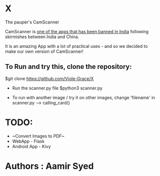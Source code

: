 # X
The pauper's CamScanner

CamScanner is [one of the apps that has been banned in India](https://economictimes.indiatimes.com/tech/software/india-bans-59-chinese-apps-including-tiktok-helo-wechat/articleshow/76694814.cms) following skirmishes between India and China.

It is an amazing App with a lot of practical uses - and so we decided to make our own version of CamScanner!

## To Run and try this, clone the repository:

$git clone https://github.com/Viole-Grace/X

- Run the scanner.py file
$python3 scanner.py

- To run with another image / try it on other images, change 'filename' in scanner.py --> calling_card()

# TODO:
- ~Convert Images to PDF~
- WebApp - Flask
- Android App - Kivy

# Authors : Aamir Syed
